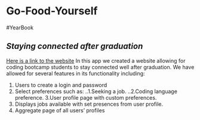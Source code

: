 # Go-Food-Yourself
#YearBook 
## *Staying connected after graduation*
[Here is a link to the website](herokulinkhere.com)
In this app we created a website allowing for coding bootcamp students to stay connected well after graduation. We have allowed for several features in its functionality including:
1. Users to create a login and password 
2. Select preferences such as: 
..1.Seeking a job.
..2.Coding language preference.
3.User profile page with custom preferences.
4. Displays jobs available with set presences from user profile. 
5. Aggregate page of all users’ profiles


